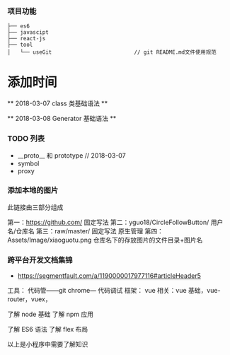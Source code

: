 ### 项目功能

```
├── es6
├── javascipt
├── react-js
├── tool
│   └── useGit                          // git README.md文件使用规范

```

# 添加时间

** 2018-03-07 class 类基础语法 **

** 2018-03-08 Generator 基础语法 **

### TODO 列表

- \_\_proto\_\_ 和 prototype // 2018-03-07
- symbol
- proxy

### 添加本地的图片

此链接由三部分组成

第一：https://github.com/ 固定写法
第二：yguo18/CircleFollowButton/ 用户名/仓库名
第三：raw/master/ 固定写法 原生管理
第四：Assets/Image/xiaoguotu.png 仓库名下的存放图片的文件目录+图片名

### 跨平台开发文档集锦

- https://segmentfault.com/a/1190000017977116#articleHeader5

工具： 代码管——git chrome— 代码调试
框架：
vue 相关：vue 基础，vue-router，vuex，

了解 node 基础
了解 npm 应用

了解 ES6 语法
了解 flex 布局

以上是小程序中需要了解知识
